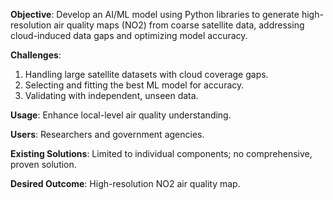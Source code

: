 **Objective**: Develop an AI/ML model using Python libraries to generate high-resolution air quality maps (NO2) from coarse satellite data, addressing cloud-induced data gaps and optimizing model accuracy.

**Challenges**:
1. Handling large satellite datasets with cloud coverage gaps.
2. Selecting and fitting the best ML model for accuracy.
3. Validating with independent, unseen data.

**Usage**: Enhance local-level air quality understanding.

**Users**: Researchers and government agencies.

**Existing Solutions**: Limited to individual components; no comprehensive, proven solution.

**Desired Outcome**: High-resolution NO2 air quality map.


